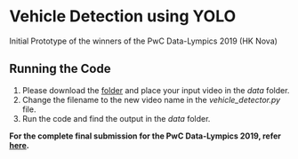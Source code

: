 # Vehicle Detection using YOLO #
Initial Prototype of the winners of the PwC Data-Lympics 2019 (HK Nova)

## Running the Code ##
1. Please download the [folder](https://drive.google.com/open?id=19sLFxAFgkDP_t4LSlgTR2LFF0EXhCQ3g) and place your input video in the *data* folder.
2. Change the filename to the new video name in the *vehicle_detector.py* file.
3. Run the code and find the output in the *data* folder.

**For the complete final submission for the PwC Data-Lympics 2019, refer [here](https://www.dropbox.com/sh/heppur98xspxacd/AADO4FE6Mp9_pNO_voyVnlSIa?dl=0).**
